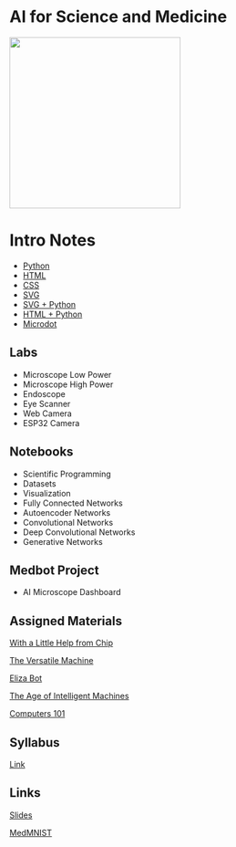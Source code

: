 # AI for Science and Medicine
<img src = "https://www.mccrone.com/wp-content/uploads/2015/04/Diatoms_WF_Fig01.jpg" width = 300>

# Intro Notes
* [Python](https://github.com/williamedwardhahn/AI_Science_Medicine/blob/main/Python_Notes.md)
* [HTML](https://github.com/williamedwardhahn/AI_Science_Medicine/blob/main/HTML_Notes.md)
* [CSS](https://github.com/williamedwardhahn/AI_Science_Medicine/blob/main/CSS_Notes.md)
* [SVG](https://github.com/williamedwardhahn/AI_Science_Medicine/blob/main/SVG_Notes.md)
* [SVG + Python](https://github.com/williamedwardhahn/AI_Science_Medicine/blob/main/SVG_Python.md)
* [HTML + Python](https://github.com/williamedwardhahn/AI_Science_Medicine/blob/main/HTML_Python.md)
* [Microdot](https://github.com/williamedwardhahn/AI_Science_Medicine/blob/main/Microdot_Notes.md)


## Labs
* Microscope Low Power
* Microscope High Power
* Endoscope
* Eye Scanner
* Web Camera
* ESP32 Camera

## Notebooks

* Scientific Programming
* Datasets
* Visualization
* Fully Connected Networks
* Autoencoder Networks
* Convolutional Networks
* Deep Convolutional Networks
* Generative Networks

## Medbot Project
* AI Microscope Dashboard


## Assigned Materials

[With a Little Help from Chip](https://clp.bbcrewind.co.uk/e6cf9d36e23a3a0b8fd954cc96a0b361)

[The Versatile Machine](https://clp.bbcrewind.co.uk/787be646f4e2ce1e2799bbde7d9ba837)

[Eliza Bot](https://www.youtube.com/watch?v=4sngIh0YJtk&list=PLC4820150EF5C2DC7&index=22)

[The Age of Intelligent Machines](https://www.youtube.com/watch?v=subiSt2Mf4Y)

<!--[Full Video Playlist](https://www.youtube.com/watch?v=5-acCtyKf7E&list=PLWmIsQcAzRkqIwDmziFSPnJhgYppTNj7v)-->

[Computers 101](https://www.youtube.com/watch?v=4sngIh0YJtk&list=PLC4820150EF5C2DC7)

## Syllabus
[Link](https://docs.google.com/document/d/1zYIAWa1aESI2yYJdr2-5ZNpNvcPW3PcUiT36h5JsVfk/edit?usp=sharing)

## Links
[Slides](https://docs.google.com/presentation/d/1PFtKiAKlz5O_YdiHQfjCAtIKtdbo8XqsjJuB9G7UJhY/edit?usp=sharing)

[MedMNIST](https://arxiv.org/pdf/2110.14795.pdf)

